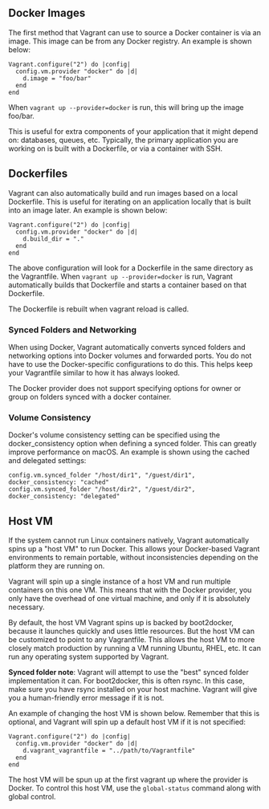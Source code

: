## Docker Images

The first method that Vagrant can use to source a Docker container is via an image. This image can be from any Docker registry. An example is shown below:

```
Vagrant.configure("2") do |config|
  config.vm.provider "docker" do |d|
    d.image = "foo/bar"
  end
end
```

When `vagrant up --provider=docker` is run, this will bring up the image foo/bar.

This is useful for extra components of your application that it might depend on: databases, queues, etc. Typically, the primary application you are working on is built with a Dockerfile, or via a container with SSH.

## Dockerfiles
Vagrant can also automatically build and run images based on a local Dockerfile. This is useful for iterating on an application locally that is built into an image later. An example is shown below:

```
Vagrant.configure("2") do |config|
  config.vm.provider "docker" do |d|
    d.build_dir = "."
  end
end
```

The above configuration will look for a Dockerfile in the same directory as the Vagrantfile. When `vagrant up --provider=docker` is run, Vagrant automatically builds that Dockerfile and starts a container based on that Dockerfile.

The Dockerfile is rebuilt when vagrant reload is called.

### Synced Folders and Networking
When using Docker, Vagrant automatically converts synced folders and networking options into Docker volumes and forwarded ports. You do not have to use the Docker-specific configurations to do this. This helps keep your Vagrantfile similar to how it has always looked.

The Docker provider does not support specifying options for owner or group on folders synced with a docker container.

### Volume Consistency
Docker's volume consistency setting can be specified using the docker_consistency option when defining a synced folder. This can greatly improve performance on macOS. An example is shown using the cached and delegated settings:
```
config.vm.synced_folder "/host/dir1", "/guest/dir1", docker_consistency: "cached"
config.vm.synced_folder "/host/dir2", "/guest/dir2", docker_consistency: "delegated"
```

## Host VM
If the system cannot run Linux containers natively, Vagrant automatically spins up a "host VM" to run Docker. This allows your Docker-based Vagrant environments to remain portable, without inconsistencies depending on the platform they are running on.

Vagrant will spin up a single instance of a host VM and run multiple containers on this one VM. This means that with the Docker provider, you only have the overhead of one virtual machine, and only if it is absolutely necessary.

By default, the host VM Vagrant spins up is backed by boot2docker, because it launches quickly and uses little resources. But the host VM can be customized to point to any Vagrantfile. This allows the host VM to more closely match production by running a VM running Ubuntu, RHEL, etc. It can run any operating system supported by Vagrant.

**Synced folder note**: Vagrant will attempt to use the "best" synced folder implementation it can. For boot2docker, this is often rsync. In this case, make sure you have rsync installed on your host machine. Vagrant will give you a human-friendly error message if it is not.

An example of changing the host VM is shown below. Remember that this is optional, and Vagrant will spin up a default host VM if it is not specified:

```
Vagrant.configure("2") do |config|
  config.vm.provider "docker" do |d|
    d.vagrant_vagrantfile = "../path/to/Vagrantfile"
  end
end
```

The host VM will be spun up at the first vagrant up where the provider is Docker. To control this host VM, use the `global-status` command along with global control.

